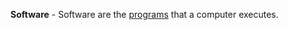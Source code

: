 **Software** - Software are the [programs](/docs/Resources/Glossary/Program) that a computer executes.
